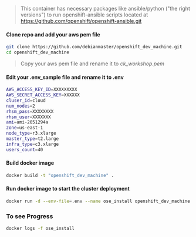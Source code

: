 

> This container has necessary packages like ansible/python ("the right versions")  to run openshift-ansible scripts located at https://github.com/openshift/openshift-ansible.git


#### Clone repo and add your aws pem file 
```sh
git clone https://github.com/debianmaster/openshift_dev_machine.git 
cd openshift_dev_machine
```
> Copy your aws pem file and rename it to *ck_workshop.pem*   

#### Edit your .env_sample file and rename it to .env
```sh
AWS_ACCESS_KEY_ID=XXXXXXXXX
AWS_SECRET_ACCESS_KEY=XXXXXX
cluser_id=cloud
num_nodes=2
rhsm_pass=XXXXXXXX
rhsm_user=XXXXXXX
ami=ami-2051294a
zone=us-east-1
node_type=r3.xlarge
master_type=t2.large
infra_type=c3.xlarge
users_count=40
```

#### Build docker image   
```sh
docker build -t "openshift_dev_machine" .
```

#### Run docker image to start the cluster deployment
```sh
docker run -d --env-file=.env --name ose_install openshift_dev_machine
```

### To see Progress
```sh
docker logs -f ose_install
```

